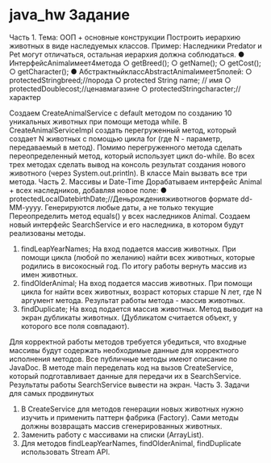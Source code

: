 # java_hw Задание
Часть 1. Тема: ООП + основные конструкции
Построить иерархию животных в виде наследуемых классов. Пример:
Наследники Predator и Pet могут отличаться, остальная иерархия должна соблюдаться.
● ИнтерфейсAnimalимеет4метода ○ getBreed();
○ getName();
○ getCost();
○ getCharacter();
● АбстрактныйклассAbstractAnimalимеет5полей: ○ protectedStringbreed;//порода
○ protected String name; // имя
○ protectedDoublecost;//ценавмагазине
○ protectedStringcharacter;//характер
 
 Создаем CreateAnimalService c default методом по созданию 10 уникальных животных при помощи метода while. В CreateAnimalServiceImpl создать перегруженный метод, который создает N животных с помощью цикла for (где N - параметр, передаваемый в метод). Помимо перегруженного метода сделать переопределенный метод, который использует цикл do-while.
Во всех трех методах сделать вывод на консоль результат создания нового животного (через System.out.println).
В классе Main вызвать все три метода.
Часть 2. Массивы и Date-Time
Дорабатываем интерфейс Animal + всех наследников, добавляя новое поле:
● protectedLocalDatebirthDate;//Деньрожденияживотногов формате dd-MM-yyyy.
Генерируются любые даты, а не только текущие
Переопределить метод equals() у всех наследников Animal. Создаем новый интерфейс SearchService и его наследника, в котором будут реализованы методы.
1. findLeapYearNames; На вход подается массив животных. При помощи цикла (любой по желанию) найти всех животных, которые родились в високосный год. По итогу работы вернуть массив из имен животных.
2. findOlderAnimal; На вход подается массив животных. При помощи цикла for найти всех животных, возраст которых старше N лет, где N аргумент метода. Результат работы метода - массив животных.
3. findDuplicate; На вход подается массив животных. Метод выводит на экран дубликаты животных. (Дубликатом считается объект, у которого все поля совпадают).

Для корректной работы методов требуется убедиться, что входные массивы будут содержать необходимые данные для корректного исполнения методов.
Все публичные методы имеют описание по JavaDoc.
В методе main переделать код на вызов CreateService, который подготавливает данные для передачи их в SearchService. Результаты работы SearchService вывести на экран.
Часть 3. Задачи для самых продвинутых
1. В CreateService для методов генерации новых животных нужно изучить и применить паттерн фабрика (Factory). Сами методы должны возвращать массив сгенерированных животных.
2. Заменить работу с массивами на списки (ArrayList).
3. Для методов findLeapYearNames, findOlderAnimal,
findDuplicate использовать Stream API.